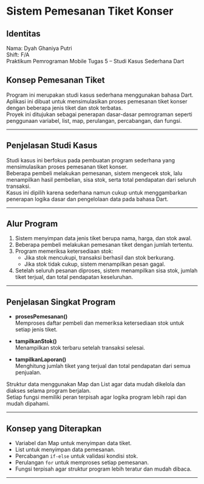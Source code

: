 # Sistem Pemesanan Tiket Konser

## Identitas

Nama: Dyah Ghaniya Putri  
Shift: F/A  
Praktikum Pemrograman Mobile 
Tugas 5 – Studi Kasus Sederhana Dart  

## Konsep Pemesanan Tiket
Program ini merupakan studi kasus sederhana menggunakan bahasa Dart.  
Aplikasi ini dibuat untuk mensimulasikan proses pemesanan tiket konser dengan beberapa jenis tiket dan stok terbatas.  
Proyek ini ditujukan sebagai penerapan dasar-dasar pemrograman seperti penggunaan variabel, list, map, perulangan, percabangan, dan fungsi.

---

## Penjelasan Studi Kasus

Studi kasus ini berfokus pada pembuatan program sederhana yang mensimulasikan proses pemesanan tiket konser.  
Beberapa pembeli melakukan pemesanan, sistem mengecek stok, lalu menampilkan hasil pembelian, sisa stok, serta total pendapatan dari seluruh transaksi.  
Kasus ini dipilih karena sederhana namun cukup untuk menggambarkan penerapan logika dasar dan pengelolaan data pada bahasa Dart.

---

## Alur Program

1. Sistem menyimpan data jenis tiket berupa nama, harga, dan stok awal.  
2. Beberapa pembeli melakukan pemesanan tiket dengan jumlah tertentu.  
3. Program memeriksa ketersediaan stok:
   - Jika stok mencukupi, transaksi berhasil dan stok berkurang.
   - Jika stok tidak cukup, sistem menampilkan pesan gagal.  
4. Setelah seluruh pesanan diproses, sistem menampilkan sisa stok, jumlah tiket terjual, dan total pendapatan keseluruhan.

---

## Penjelasan Singkat Program

- **prosesPemesanan()**  
  Memproses daftar pembeli dan memeriksa ketersediaan stok untuk setiap jenis tiket.

- **tampilkanStok()**  
  Menampilkan stok terbaru setelah transaksi selesai.

- **tampilkanLaporan()**  
  Menghitung jumlah tiket yang terjual dan total pendapatan dari semua penjualan.

Struktur data menggunakan Map dan List agar data mudah dikelola dan diakses selama program berjalan.  
Setiap fungsi memiliki peran terpisah agar logika program lebih rapi dan mudah dipahami.

---

## Konsep yang Diterapkan

- Variabel dan Map untuk menyimpan data tiket.  
- List untuk menyimpan data pemesanan.  
- Percabangan `if-else` untuk validasi kondisi stok.  
- Perulangan `for` untuk memproses setiap pemesanan.  
- Fungsi terpisah agar struktur program lebih teratur dan mudah dibaca.

---

